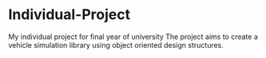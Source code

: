 # Individual-Project
My individual project for final year of university
The project aims to create a vehicle simulation library using object oriented design structures.
